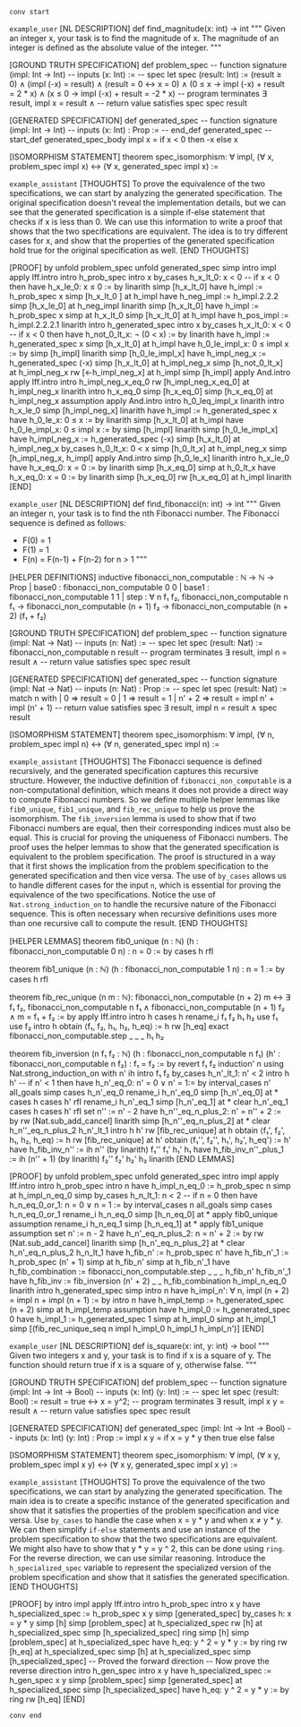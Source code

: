 `conv start`

`example_user`
[NL DESCRIPTION]
def find_magnitude(x: int) -> int
"""
Given an integer x, your task is to find the magnitude of x.
The magnitude of an integer is defined as the absolute value of the integer.
"""

[GROUND TRUTH SPECIFICATION]
def problem_spec
-- function signature
(impl: Int → Int)
-- inputs
(x: Int) :=
-- spec
let spec (result: Int) :=
(result ≥ 0) ∧
(impl (-x) = result) ∧
(result = 0 ↔ x = 0) ∧
(0 ≤ x → impl (-x) + result = 2 * x) ∧
(x ≤ 0 → impl (-x) + result = -2 * x)
-- program terminates
∃ result, impl x = result ∧
-- return value satisfies spec
spec result

[GENERATED SPECIFICATION]
def generated_spec
-- function signature
(impl: Int → Int)
-- inputs
(x: Int) : Prop :=
-- end_def generated_spec
--start_def generated_spec_body
impl x = if x < 0 then -x else x

[ISOMORPHISM STATEMENT]
theorem spec_isomorphism:
∀ impl,
(∀ x, problem_spec impl x) ↔
(∀ x, generated_spec impl x) :=


`example_assistant`
[THOUGHTS]
To prove the equivalence of the two specifications, we can start by analyzing the generated specification. 
The original specification doesn't reveal the implementation details, but we can see that the generated specification is a simple if-else statement that checks if x is less than 0.
We can use this information to write a proof that shows that the two specifications are equivalent.
The idea is to try different cases for x, and show that the properties of the generated specification hold true for the original specification as well.
[END THOUGHTS]


[PROOF]
by
unfold problem_spec
unfold generated_spec
simp
intro impl
apply Iff.intro
intro h_prob_spec
intro x
by_cases h_x_lt_0: x < 0
-- if x < 0 then
have h_x_le_0: x ≤ 0 := by
  linarith
simp [h_x_lt_0]
have h_impl := h_prob_spec x
simp [h_x_lt_0 ] at h_impl
have h_neg_impl := h_impl.2.2.2
simp [h_x_le_0] at h_neg_impl
linarith
simp [h_x_lt_0]
have h_impl := h_prob_spec x
simp at h_x_lt_0
simp [h_x_lt_0] at h_impl
have h_pos_impl := h_impl.2.2.2.1
linarith
intro h_generated_spec
intro x
by_cases h_x_lt_0: x < 0
-- if x < 0 then
have h_not_0_lt_x: ¬ (0 < x) := by
  linarith
have h_impl := h_generated_spec x
simp [h_x_lt_0] at h_impl
have h_0_le_impl_x: 0 ≤ impl x := by
  simp [h_impl]
  linarith
simp [h_0_le_impl_x]
have h_impl_neg_x := h_generated_spec (-x)
simp [h_x_lt_0] at h_impl_neg_x
simp [h_not_0_lt_x] at h_impl_neg_x
rw [←h_impl_neg_x] at h_impl
simp [h_impl]
apply And.intro
apply Iff.intro
intro h_impl_neg_x_eq_0
rw [h_impl_neg_x_eq_0] at h_impl_neg_x
linarith
intro h_x_eq_0
simp [h_x_eq_0]
simp [h_x_eq_0] at h_impl_neg_x
assumption
apply And.intro
intro h_0_leq_impl_x
linarith
intro h_x_le_0
simp [h_impl_neg_x]
linarith
have h_impl := h_generated_spec x
have h_0_le_x: 0 ≤ x := by
  linarith
simp [h_x_lt_0] at h_impl
have h_0_le_impl_x: 0 ≤ impl x := by
  simp [h_impl]
  linarith
simp [h_0_le_impl_x]
have h_impl_neg_x := h_generated_spec (-x)
simp [h_x_lt_0] at h_impl_neg_x
by_cases h_0_lt_x: 0 < x
simp [h_0_lt_x] at h_impl_neg_x
simp [h_impl_neg_x, h_impl]
apply And.intro
simp [h_0_le_x]
linarith
intro h_x_le_0
have h_x_eq_0: x = 0 := by
  linarith
simp [h_x_eq_0]
simp at h_0_lt_x
have h_x_eq_0: x = 0 := by
  linarith
simp [h_x_eq_0]
rw [h_x_eq_0] at h_impl
linarith
[END]

`example_user`
[NL DESCRIPTION]
def find_fibonacci(n: int) -> int
"""
Given an integer n, your task is to find the nth Fibonacci number.
The Fibonacci sequence is defined as follows:
- F(0) = 1
- F(1) = 1
- F(n) = F(n-1) + F(n-2) for n > 1
"""

[HELPER DEFINITIONS]
inductive fibonacci_non_computable : ℕ → ℕ → Prop
| base0 : fibonacci_non_computable 0 0
| base1 : fibonacci_non_computable 1 1
| step  : ∀ n f₁ f₂, fibonacci_non_computable n f₁ →
fibonacci_non_computable (n + 1) f₂ →
fibonacci_non_computable (n + 2) (f₁ + f₂)

[GROUND TRUTH SPECIFICATION]
def problem_spec
-- function signature
(impl: Nat → Nat)
-- inputs
(n: Nat) :=
-- spec
let spec (result: Nat) :=
fibonacci_non_computable n result
-- program terminates
∃ result, impl n = result ∧
-- return value satisfies spec
spec result

[GENERATED SPECIFICATION]
def generated_spec
-- function signature
(impl: Nat → Nat)
-- inputs
(n: Nat) : Prop :=
-- spec
let spec (result: Nat) :=
match n with
| 0 => result = 0
| 1 => result = 1
| n' + 2 => result = impl n' + impl (n' + 1)
-- return value satisfies spec
∃ result, impl n = result ∧
spec result

[ISOMORPHISM STATEMENT]
theorem spec_isomorphism:
∀ impl,
(∀ n, problem_spec impl n) ↔
(∀ n, generated_spec impl n) :=


`example_assistant`
[THOUGHTS]
The Fibonacci sequence is defined recursively, and the generated specification captures this recursive structure.
However, the inductive definition of `fibonacci_non_computable` is a non-computational definition, which means it does not provide a direct way to compute Fibonacci numbers. So we define multiple helper lemmas like `fib0_unique`, `fib1_unique`, and `fib_rec_unique` to help us prove the isomorphism. The `fib_inversion` lemma is used to show that if two Fibonacci numbers are equal, then their corresponding indices must also be equal. This is crucial for proving the uniqueness of Fibonacci numbers.
The proof uses the helper lemmas to show that the generated specification is equivalent to the problem specification. The proof is structured in a way that it first shows the implication from the problem specification to the generated specification and then vice versa. The use of `by_cases` allows us to handle different cases for the input `n`, which is essential for proving the equivalence of the two specifications. Notice the use of `Nat.strong_induction_on` to handle the recursive nature of the Fibonacci sequence. This is often necessary when recursive definitions uses more than one recursive call to compute the result.
[END THOUGHTS]


[HELPER LEMMAS]
theorem fib0_unique (n : ℕ) (h : fibonacci_non_computable 0 n) : n = 0 :=
by
cases h
rfl

theorem fib1_unique (n : ℕ) (h : fibonacci_non_computable 1 n) : n = 1 :=
by
cases h
rfl

theorem fib_rec_unique (n m : ℕ):
  fibonacci_non_computable (n + 2) m ↔
  ∃ f₁ f₂, fibonacci_non_computable n f₁ ∧
  fibonacci_non_computable (n + 1) f₂ ∧
  m = f₁ + f₂ :=
by
apply Iff.intro
intro h
cases h
rename_i f₁ f₂ h₁ h₂
use f₁
use f₂
intro h
obtain ⟨f₁, f₂, h₁, h₂, h_eq⟩ := h
rw [h_eq]
exact fibonacci_non_computable.step _ _ _ h₁ h₂

theorem fib_inversion (n f₁ f₂ : ℕ)
(h : fibonacci_non_computable n f₁) (h' : fibonacci_non_computable n f₂) :
  f₁ = f₂ :=
by
revert f₁ f₂
induction' n using Nat.strong_induction_on with n' ih
intro f₁ f₂
by_cases h_n'_lt_1: n' < 2
intro h h'
-- if n' < 1 then
have h_n'_eq_0: n' = 0 ∨ n' = 1:= by
  interval_cases n'
  all_goals simp
cases h_n'_eq_0
rename_i h_n'_eq_0
simp [h_n'_eq_0] at *
cases h
cases h'
rfl
rename_i h_n'_eq_1
simp [h_n'_eq_1] at *
clear h_n'_eq_1
cases h
cases h'
rfl
set n'' := n' - 2
have h_n''_eq_n_plus_2: n' = n'' + 2 := by
  rw [Nat.sub_add_cancel]
  linarith
simp [h_n''_eq_n_plus_2] at *
clear h_n''_eq_n_plus_2 h_n'_lt_1
intro h h'
rw [fib_rec_unique] at h
obtain ⟨f₁', f₂', h₁, h₂, h_eq⟩ := h
rw [fib_rec_unique] at h'
obtain ⟨f₁'', f₂'', h₁', h₂', h_eq'⟩ := h'
have h_fib_inv_n'' := ih n'' (by linarith) f₁'' f₁' h₁' h₁
have h_fib_inv_n''_plus_1 := ih (n'' + 1) (by linarith) f₂'' f₂' h₂' h₂
linarith
[END LEMMAS]

[PROOF]
by
unfold problem_spec
unfold generated_spec
intro impl
apply Iff.intro
intro h_prob_spec
intro n
have h_impl_n_eq_0 := h_prob_spec n
simp at h_impl_n_eq_0
simp
by_cases h_n_lt_1: n < 2
-- if n = 0 then
have h_n_eq_0_or_1: n = 0 ∨ n = 1 := by
  interval_cases n
  all_goals simp
cases h_n_eq_0_or_1
rename_i h_n_eq_0
simp [h_n_eq_0] at *
apply fib0_unique
assumption
rename_i h_n_eq_1
simp [h_n_eq_1] at *
apply fib1_unique
assumption
set n' := n - 2
have h_n'_eq_n_plus_2: n = n' + 2 := by
  rw [Nat.sub_add_cancel]
  linarith
simp [h_n'_eq_n_plus_2] at *
clear h_n'_eq_n_plus_2 h_n_lt_1
have h_fib_n' := h_prob_spec n'
have h_fib_n'_1 := h_prob_spec (n' + 1)
simp at h_fib_n'
simp at h_fib_n'_1
have h_fib_combination := fibonacci_non_computable.step _ _ _ h_fib_n' h_fib_n'_1
have h_fib_inv := fib_inversion (n' + 2) _ _ h_fib_combination h_impl_n_eq_0
linarith
intro h_generated_spec
simp
intro n
have h_impl_n': ∀ n, impl (n + 2) = impl n + impl (n + 1) := by
  intro n
  have h_impl_temp := h_generated_spec (n + 2)
  simp at h_impl_temp
  assumption
have h_impl_0 := h_generated_spec 0
have h_impl_1 := h_generated_spec 1
simp at h_impl_0
simp at h_impl_1
simp [(fib_rec_unique_seq n impl h_impl_0 h_impl_1 h_impl_n')]
[END]

`example_user`
[NL DESCRIPTION]
def is_square(x: int, y: int) -> bool
"""
Given two integers x and y, your task is to find if x is a square of y.
The function should return true if x is a square of y, otherwise false.
"""

[GROUND TRUTH SPECIFICATION]
def problem_spec
-- function signature
(impl: Int → Int → Bool)
-- inputs
(x: Int)
(y: Int) :=
-- spec
let spec (result: Bool) :=
result = true ↔ x = y^2;
-- program terminates
∃ result, impl x y = result ∧
-- return value satisfies spec
spec result

[GENERATED SPECIFICATION]
def generated_spec
(impl: Int → Int → Bool)
-- inputs
(x: Int)
(y: Int) : Prop :=
impl x y = if x = y * y then true else false

[ISOMORPHISM STATEMENT]
theorem spec_isomorphism:
∀ impl,
(∀ x y, problem_spec impl x y) ↔
(∀ x y, generated_spec impl x y) :=


`example_assistant`
[THOUGHTS]
To prove the equivalence of the two specifications, we can start by analyzing the generated specification.
The main idea is to create a specific instance of the generated specification and show that it satisfies the properties of the problem specification and vice versa.
Use `by_cases` to handle the case when x = y * y and when x ≠ y * y.
We can then simplify `if-else` statements and use an instance of the problem specification to show that the two specifications are equivalent. We might also have to show that y * y = y ^ 2, this can be done using `ring`.
For the reverse direction, we can use similar reasoning.
Introduce the `h_specialized_spec` variable to represent the specialized version of the problem specification and show that it satisfies the generated specification.
[END THOUGHTS]


[PROOF]
by
intro impl
apply Iff.intro
intro h_prob_spec
intro x y
have h_specialized_spec := h_prob_spec x y
simp [generated_spec]
by_cases h: x = y * y
simp [h]
simp [problem_spec] at h_specialized_spec
rw [h] at h_specialized_spec
simp [h_specialized_spec]
ring
simp [h]
simp [problem_spec] at h_specialized_spec
have h_eq: y ^ 2 = y * y := by ring
rw [h_eq] at h_specialized_spec
simp [h] at h_specialized_spec
simp [h_specialized_spec]
-- Proved the forward direction
-- Now prove the reverse direction
intro h_gen_spec
intro x y
have h_specialized_spec := h_gen_spec x y
simp [problem_spec]
simp [generated_spec] at h_specialized_spec
simp [h_specialized_spec]
have h_eq: y ^ 2 = y * y := by ring
rw [h_eq]
[END]

`conv end`